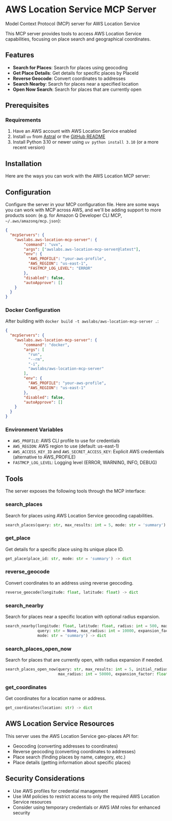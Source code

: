 # AWS Location Service MCP Server

Model Context Protocol (MCP) server for AWS Location Service

This MCP server provides tools to access AWS Location Service capabilities, focusing on place search and geographical coordinates.

## Features

- **Search for Places**: Search for places using geocoding
- **Get Place Details**: Get details for specific places by PlaceId
- **Reverse Geocode**: Convert coordinates to addresses
- **Search Nearby**: Search for places near a specified location
- **Open Now Search**: Search for places that are currently open

## Prerequisites

### Requirements

1. Have an AWS account with AWS Location Service enabled
2. Install `uv` from [Astral](https://docs.astral.sh/uv/getting-started/installation/) or the [GitHub README](https://github.com/astral-sh/uv#installation)
3. Install Python 3.10 or newer using `uv python install 3.10` (or a more recent version)

## Installation

Here are the ways you can work with the AWS Location MCP server:

## Configuration

Configure the server in your MCP configuration file. Here are some ways you can work with MCP across AWS, and we'll be adding support to more products soon: (e.g. for Amazon Q Developer CLI MCP, `~/.aws/amazonq/mcp.json`):

```json
{
  "mcpServers": {
    "awslabs.aws-location-mcp-server": {
        "command": "uvx",
        "args": ["awslabs.aws-location-mcp-server@latest"],
        "env": {
          "AWS_PROFILE": "your-aws-profile",
          "AWS_REGION": "us-east-1",
          "FASTMCP_LOG_LEVEL": "ERROR"
        },
        "disabled": false,
        "autoApprove": []
    }
  }
}
```

### Docker Configuration

After building with `docker build -t awslabs/aws-location-mcp-server .`:

```json
{
  "mcpServers": {
    "awslabs.aws-location-mcp-server": {
        "command": "docker",
        "args": [
          "run",
          "--rm",
          "-i",
          "awslabs/aws-location-mcp-server"
        ],
        "env": {
          "AWS_PROFILE": "your-aws-profile",
          "AWS_REGION": "us-east-1"
        },
        "disabled": false,
        "autoApprove": []
    }
  }
}
```

### Environment Variables

- `AWS_PROFILE`: AWS CLI profile to use for credentials
- `AWS_REGION`: AWS region to use (default: us-east-1)
- `AWS_ACCESS_KEY_ID` and `AWS_SECRET_ACCESS_KEY`: Explicit AWS credentials (alternative to AWS_PROFILE)
- `FASTMCP_LOG_LEVEL`: Logging level (ERROR, WARNING, INFO, DEBUG)

## Tools

The server exposes the following tools through the MCP interface:

### search_places

Search for places using AWS Location Service geocoding capabilities.

```python
search_places(query: str, max_results: int = 5, mode: str = 'summary') -> dict
```

### get_place

Get details for a specific place using its unique place ID.

```python
get_place(place_id: str, mode: str = 'summary') -> dict
```

### reverse_geocode

Convert coordinates to an address using reverse geocoding.

```python
reverse_geocode(longitude: float, latitude: float) -> dict
```

### search_nearby

Search for places near a specific location with optional radius expansion.

```python
search_nearby(longitude: float, latitude: float, radius: int = 500, max_results: int = 5, 
              query: str = None, max_radius: int = 10000, expansion_factor: float = 2.0, 
              mode: str = 'summary') -> dict
```

### search_places_open_now

Search for places that are currently open, with radius expansion if needed.

```python
search_places_open_now(query: str, max_results: int = 5, initial_radius: int = 500, 
                       max_radius: int = 50000, expansion_factor: float = 2.0) -> dict
```

### get_coordinates

Get coordinates for a location name or address.

```python
get_coordinates(location: str) -> dict
```

## AWS Location Service Resources

This server uses the AWS Location Service geo-places API for:
- Geocoding (converting addresses to coordinates)
- Reverse geocoding (converting coordinates to addresses)
- Place search (finding places by name, category, etc.)
- Place details (getting information about specific places)

## Security Considerations

- Use AWS profiles for credential management
- Use IAM policies to restrict access to only the required AWS Location Service resources
- Consider using temporary credentials or AWS IAM roles for enhanced security
